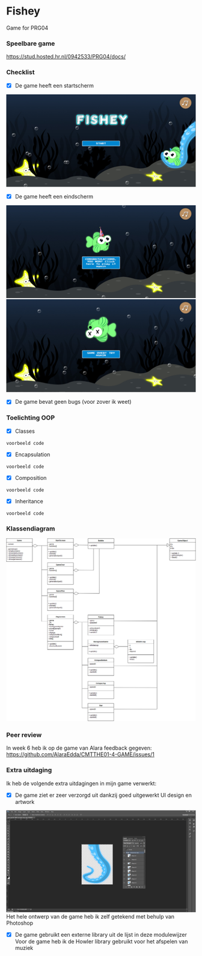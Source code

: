 # Fishey
Game for PRG04

### Speelbare game
https://stud.hosted.hr.nl/0942533/PRG04/docs/

### Checklist
- [x] De game heeft een startscherm
<img src="inleveropdracht/startscherm.png">

- [x] De game heeft een eindscherm
<img src="inleveropdracht/eindscherm2.png">
<img src="inleveropdracht/eindscherm1.png">

- [x] De game bevat geen bugs (voor zover ik weet)

### Toelichting OOP
- [x] Classes
```
voorbeeld code
```
- [x] Encapsulation
```
voorbeeld code
```
- [x] Composition
```
voorbeeld code
```
- [x] Inheritance
```
voorbeeld code
```

### Klassendiagram
<img src="inleveropdracht/klassendiagram.png">

### Peer review
In week 6 heb ik op de game van Alara feedback gegeven: https://github.com/AlaraEdda/CMTTHE01-4-GAME/issues/1

### Extra uitdaging
Ik heb de volgende extra uitdagingen in mijn game verwerkt:
- [x] De game ziet er zeer verzorgd uit dankzij goed uitgewerkt UI design en artwork
<img src="inleveropdracht/design.png">
Het hele ontwerp van de game heb ik zelf getekend met behulp van Photoshop

- [x] De game gebruikt een externe library uit de lijst in deze modulewijzer
Voor de game heb ik de Howler library gebruikt voor het afspelen van muziek
